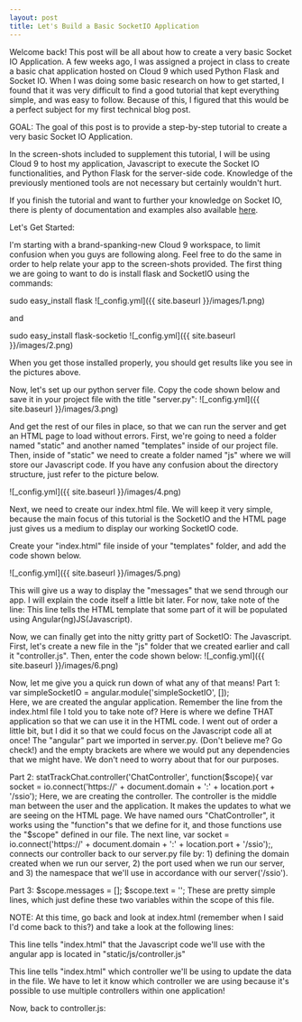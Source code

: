 ```yaml
---
layout: post
title: Let's Build a Basic SocketIO Application
---
```


Welcome back! This post will be all about how to create a very basic Socket IO Application. A few weeks ago, I was assigned a project in class to create a basic chat application hosted on Cloud 9 which used Python Flask and Socket IO.
When I was doing some basic research on how to get started, I found that it was very difficult to find a good tutorial that kept everything simple, and was easy to follow. Because of this, I figured that this would be a perfect subject for my first technical blog post.

GOAL: The goal of this post is to provide a step-by-step tutorial to create a very basic Socket IO Application. 

In the screen-shots included to supplement this tutorial, I will be using Cloud 9 to host my application, Javascript to execute the Socket IO functionalities, and Python Flask for the server-side code. Knowledge of the previously mentioned tools are not necessary but certainly wouldn't hurt. 

If you finish the tutorial and want to further your knowledge on Socket IO, there is plenty of documentation and examples also available [here](http://socket.io/docs/).

Let's Get Started:

I'm starting with a brand-spanking-new Cloud 9 workspace, to limit confusion when you guys are following along. Feel free to do the same in order to help relate your app to the screen-shots provided.
The first thing we are going to want to do is install flask and SocketIO using the commands:

sudo easy_install flask
![_config.yml]({{ site.baseurl }}/images/1.png)


and

sudo easy_install flask-socketio
![_config.yml]({{ site.baseurl }}/images/2.png)


When you get those installed properly, you should get results like you see in the pictures above.

Now, let's set up our python server file. Copy the code shown below and save it in your project file with the title "server.py":
![_config.yml]({{ site.baseurl }}/images/3.png)

And get the rest of our files in place, so that we can run the server and get an HTML page to load without errors. First, we're going to need a folder named "static" and another named "templates" inside of our project file. Then, inside of "static" we need to create a folder named "js" where we will store our Javascript code. If you have any confusion about the directory structure, just refer to the picture below.


![_config.yml]({{ site.baseurl }}/images/4.png)

Next, we need to create our index.html file. We will keep it very simple, because the main focus of this tutorial is the SocketIO and the HTML page just gives us a medium to display our working SocketIO code. 

Create your "index.html" file inside of your "templates" folder, and add the code shown below.


![_config.yml]({{ site.baseurl }}/images/5.png)


This will give us a way to display the "messages" that we send through our app. I will explain the code itself a little bit later. For now, take note of the line: <html ng-app="simpleSocketIO"> This line tells the HTML template that some part of it will be populated using Angular(ng)JS(Javascript). 

Now, we can finally get into the nitty gritty part of SocketIO: The Javascript. First, let's create a new file in the "js" folder that we created earlier and call it "controller.js". Then, enter the code shown below:
![_config.yml]({{ site.baseurl }}/images/6.png)

Now, let me give you a quick run down of what any of that means!
Part 1: 
var simpleSocketIO = angular.module('simpleSocketIO', []);  
Here, we are created the angular application. Remember the line from the index.html file I told you to take note of? Here is where we define THAT application so that we can use it in the HTML code. I went out of order a little bit, but I did it so that we could focus on the Javascript code all at once! The "angular" part we imported in server.py. (Don't believe me? Go check!) and the empty brackets are where we would put any dependencies that we might have. We don't need to worry about that for our purposes.

Part 2: 
statTrackChat.controller('ChatController', function($scope){
   var socket = io.connect('https://' + document.domain + ':' + location.port + '/ssio'); 
Here, we are creating the controller. The controller is the middle man between the user and the application. It makes the updates to what we are seeing on the HTML page. We have named ours "ChatController", it works using the "function"s that we define for it, and those functions use the "$scope" defined in our file. The next line, var socket = io.connect('https://' + document.domain + ':' + location.port + '/ssio');, connects our controller back to our server.py file by: 1) defining the domain created when we run our server, 2) the port used when we run our server, and 3) the namespace that we'll use in accordance with our server('/ssio').

Part 3: 
$scope.messages = []; 
$scope.text = '';
These are pretty simple lines, which just define these two variables within the scope of this file. 

NOTE: At this time, go back and look at index.html (remember when I said I'd come back to this?) and take a look at the following lines: 
<script src="static/js/controller.js"></script>
This line tells "index.html" that the Javascript code we'll use with the angular app is located in "static/js/controller.js"

<div class="container" ng-controller="ChatController">
This line tells "index.html" which controller we'll be using to update the data in the file. We have to let it know which controller we are using because it's possible to use multiple controllers within one application!

Now, back to controller.js:

